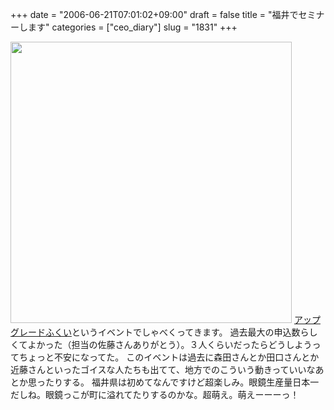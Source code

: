 +++
date = "2006-06-21T07:01:02+09:00"
draft = false
title = "福井でセミナーします"
categories = ["ceo_diary"]
slug = "1831"
+++

<img src="http://www.fisc.jp/imgs/headline_ugf.jpg" width="450">
<a href="http://www.fisc.jp/ugf.php" target="_blank">アップグレードふくい</a>というイベントでしゃべくってきます。
過去最大の申込数らしくてよかった（担当の佐藤さんありがとう）。３人くらいだったらどうしようってちょっと不安になってた。
このイベントは過去に森田さんとか田口さんとか近藤さんといったゴイスな人たちも出てて、地方でのこういう動きっていいなあとか思ったりする。
福井県は初めてなんですけど超楽しみ。眼鏡生産量日本一だしね。眼鏡っこが町に溢れてたりするのかな。超萌え。萌えーーーっ！
